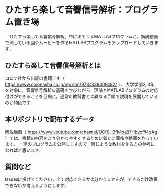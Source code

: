# ひたすら楽して音響信号解析：プログラム置き場
「ひたすら楽して音響信号解析」中に出てくるMATLABプログラムと，解説動画で流している図やムービーを作るMATLABプログラムをアップロードしていきます．

## ひたすら楽して音響信号解析とは
コロナ社から出版の書籍です（ https://www.coronasha.co.jp/np/isbn/9784339009392/ ）．
大学学部2, 3年を対象に，音響信号解析の基礎を学びながら，理論とMATLABプログラムの対応付けができることを目的に，通常の教科書とは異なる手順で説明を展開しているのが特色です．

## 本リポジトリで配布するデータ
解説動画（ https://www.youtube.com/channel/UCfQ_i9fk4xa87Hbyxf94xAg ）では，書籍の内容をより分かりやすくするために新たに画像や動画を作っています．
一連のプログラムを公開しますので，同じような教材を作る方の参考になればと思います．

## 質問など
Issuesに投げてください．全て対応できるかは分かりませんが，できるだけ改善できないか考えるようにします．
